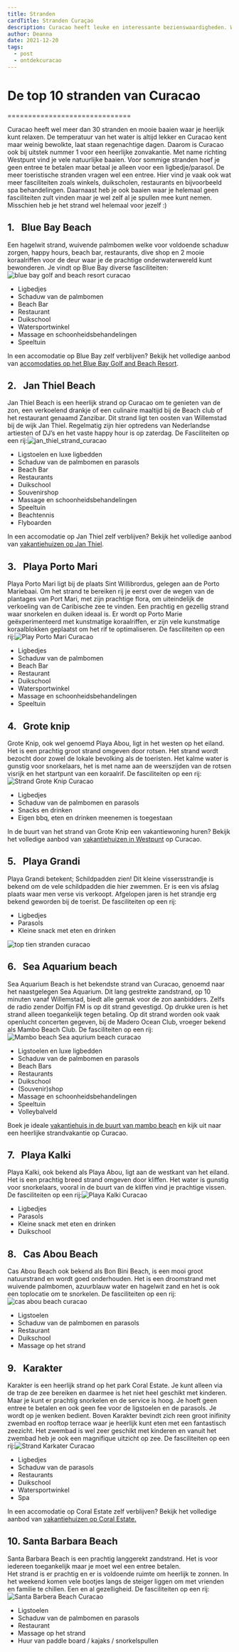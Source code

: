 ```yaml
---
title: Stranden
cardTitle: Stranden Curaçao
description: Curacao heeft leuke en interessante bezienswaardigheden. We hebben een top 10 voor jou geselecteerd van degenen die je zeker niet mag missen.
author: Deanna
date: 2021-12-20
tags:
  - post
  - ontdekcuracao
---
```

# De top 10 stranden van Curacao
==============================

Curacao heeft wel meer dan 30 stranden en mooie baaien waar je heerlijk kunt relaxen. De temperatuur van het water is altijd lekker en Curacao kent maar weinig bewolkte, laat staan regenachtige dagen. Daarom is Curacao ook bij uitstek nummer 1 voor een heerlijke zonvakantie. Met name richting Westpunt vind je vele natuurlijke baaien. Voor sommige stranden hoef je geen entree te betalen maar betaal je alleen voor een ligbedje/parasol. De meer toeristische stranden vragen wel een entree. Hier vind je vaak ook wat meer fasciliteiten zoals winkels, duikscholen, restaurants en bijvoorbeeld spa behandelingen. Daarnaast heb je ook baaien waar je helemaal geen fasciliteiten zult vinden maar je wel zelf al je spullen mee kunt nemen. Misschien heb je het strand wel helemaal voor jezelf :)

1.   Blue Bay Beach
-------------------

Een hagelwit strand, wuivende palmbomen welke voor voldoende schaduw zorgen, happy hours, beach bar, restaurants, dive shop en 2 mooie koraalriffen voor de deur waar je de prachtige onderwaterwereld kunt bewonderen. Je vindt op Blue Bay diverse fasciliteiten:![blue bay golf and beach resort curacao](https://cms.holidayrentalscuracao.nl/assets/uploads/2021/09/blue_bay_golf_and_beach_resort-300x300.jpg)

* Ligbedjes
* Schaduw van de palmbomen
* Beach Bar
* Restaurant
* Duikschool
* Watersportwinkel
* Massage en schoonheidsbehandelingen
* Speeltuin

In een accomodatie op Blue Bay zelf verblijven? Bekijk het volledige aanbod van [accomodaties op het Blue Bay Golf and Beach Resort](https://www.holidayrentalscuracao.nl/vakantiehuizen/blue-bay/ "accomodaties blue bay golf and beach resort").

2.   Jan Thiel Beach
--------------------

Jan Thiel Beach is een heerlijk strand op Curacao om te genieten van de zon, een verkoelend drankje of een culinaire maaltijd bij de Beach club of het restaurant genaamd Zanzibar. Dit strand ligt ten oosten van Willemstad bij de wijk Jan Thiel. Regelmatig zijn hier optredens van Nederlandse artiesten of DJ’s en het vaste happy hour is op zaterdag. De Fasciliteiten op een rij:![jan_thiel_strand_curacao](https://cms.holidayrentalscuracao.nl/assets/uploads/2021/09/jan_thiel_beach_zanzibar_happy_hour-300x300.jpg)

* Ligstoelen en luxe ligbedden
* Schaduw van de palmbomen en parasols
* Beach Bar
* Restaurants
* Duikschool
* Souvenirshop
* Massage en schoonheidsbehandelingen
* Speeltuin
* Beachtennis
* Flyboarden

In een accomodatie op Jan Thiel zelf verblijven? Bekijk het volledige aanbod van [vakantiehuizen op Jan Thiel](https://www.holidayrentalscuracao.nl/vakantiehuizen/jan-thiel/ "vakantiehuizen jan thiel").

3.   Playa Porto Mari
---------------------

Playa Porto Mari ligt bij de plaats Sint Willibrordus, gelegen aan de Porto Mariebaai. Om het strand te bereiken rij je eerst over de wegen van de plantages van Port Mari, met zijn prachtige flora, om uiteindelijk de verkoeling van de Caribische zee te vinden. Een prachtig en gezellig strand waar snorkelen en duiken ideaal is. Er wordt op Porto Marie geëxperimenteerd met kunstmatige koraalriffen, er zijn vele kunstmatige koraalblokken geplaatst om het rif te optimaliseren. De fasciliteiten op een rij:![Play Porto Mari Curacao](https://cms.holidayrentalscuracao.nl/assets/uploads/2021/09/Playa_Porto_Mari_zwijntjes_duiken_snorkelen-300x300.jpg)

* Ligbedjes
* Schaduw van de palmbomen
* Beach Bar
* Restaurant
* Duikschool
* Watersportwinkel
* Massage en schoonheidsbehandelingen
* Speeltuin

4\.   Grote knip
----------------

Grote Knip, ook wel genoemd Playa Abou, ligt in het westen op het eiland. Het is een prachtig groot strand omgeven door rotsen. Het strand wordt bezocht door zowel de lokale bevolking als de toeristen. Het kalme water is gunstig voor snorkelaars, het is met name aan de weerszijden van de rotsen visrijk en het startpunt van een koraalrif. De fasciliteiten op een rij:![Strand Grote Knip Curacao](https://cms.holidayrentalscuracao.nl/assets/uploads/2021/09/grote_knip_curacao_strand_westpunt-150x150.jpg)

* Ligbedjes
* Schaduw van de palmbomen en parasols
* Snacks en drinken
* Eigen bbq, eten en drinken meenemen is toegestaan

In de buurt van het strand van Grote Knip een vakantiewoning huren? Bekijk het volledige aanbod van [vakantiehuizen in Westpunt](https://www.holidayrentalscuracao.nl/vakantiehuizen/west/ "vakantiehuis westpunt curacao") op Curacao.

5.   Playa Grandi
-----------------

Playa Grandi betekent; Schildpadden zien! Dit kleine vissersstrandje is bekend om de vele schildpadden die hier zwemmen. Er is een vis afslag plaats waar men verse vis verkoopt. Afgelopen jaren is het strandje erg bekend geworden bij de toerist. De fasciliteiten op een rij:

* Ligbedjes
* Parasols
* Kleine snack met eten en drinken

![top tien stranden curacao](https://cms.holidayrentalscuracao.nl/assets/uploads/2021/08/ontdek-curacao_vakantie_curacao-1024x320.jpg)

6\.   Sea Aquarium beach
------------------------

Sea Aquarium Beach is het bekendste strand van Curacao, genoemd naar het naastgelegen Sea Aquarium. Dit lang gestrekte zandstrand, op 10 minuten vanaf Willemstad, biedt alle gemak voor de zon aanbidders. Zelfs de radio zender Dolfijn FM is op dit strand gevestigd. Op drukke uren is het strand alleen toegankelijk tegen betaling. Op dit strand worden ook vaak openlucht concerten gegeven, bij de Madero Ocean Club, vroeger bekend als Mambo Beach Club. De fasciliteiten op een rij:![Mambo beach Sea aqurium beach curacao](https://cms.holidayrentalscuracao.nl/assets/uploads/2021/09/Mambo-Beach-Curacao-2-300x300.jpg)

* Ligstoelen en luxe ligbedden
* Schaduw van de palmbomen en parasols
* Beach Bars
* Restaurants
* Duikschool
* (Souvenir)shop
* Massage en schoonheidsbehandelingen
* Speeltuin
* Volleybalveld

Boek je ideale [vakantiehuis in de buurt van mambo beach](https://www.holidayrentalscuracao.nl/vakantiehuizen/mambo-beach/ "vakantiehuis mambo beach") en kijk uit naar een heerlijke strandvakantie op Curacao.

7\.   Playa Kalki
-----------------

Playa Kalki, ook bekend als Playa Abou, ligt aan de westkant van het eiland. Het is een prachtig breed strand omgeven door kliffen. Het water is gunstig voor snorkelaars, vooral in de buurt van de kliffen vind je prachtige vissen. De fasciliteiten op een rij:![Playa Kalki Curacao](https://cms.holidayrentalscuracao.nl/assets/uploads/2021/09/playa-kalki-150x150.jpg)

* Ligbedjes
* Parasols
* Kleine snack met eten en drinken
* Duikschool

8.   Cas Abou Beach
-------------------

Cas Abou Beach ook bekend als Bon Bini Beach, is een mooi groot natuurstrand en wordt goed onderhouden. Het is een droomstrand met wuivende palmbomen, azuurblauw water en hagelwit zand en het is ook een toplocatie om te snorkelen. De fasciliteiten op een rij:![cas abou beach curacao](https://cms.holidayrentalscuracao.nl/assets/uploads/2021/09/cas_abou_bon_bini_beach-150x150.jpg)

* Ligstoelen
* Schaduw van de palmbomen en parasols
* Restaurant
* Duikschool
* Massage op het strand

9.   Karakter
-------------

Karakter is een heerlijk strand op het park Coral Estate. Je kunt alleen via de trap de zee bereiken en daarmee is het niet heel geschikt met kinderen. Maar je kunt er prachtig snorkelen en de service is hoog. Je hoeft geen entree te betalen en ook geen fee voor de ligstoelen en de parasols. Je wordt op je wenken bedient. Boven Karakter bevindt zich reen groot inifinity zwembad en rooftop terrace waar je heerlijk kunt eten met een fantastisch zeezicht. Het zwembad is wel zeer geschikt met kinderen en vanuit het zwembad heb je ook een magnifique uitzicht op zee. De fasciliteiten op een rij:![Strand Karkater Curacao](https://cms.holidayrentalscuracao.nl/assets/uploads/2021/09/Karakter_rooftop_coral_estate_strand_curacao-300x300.jpg)

* Ligbedjes
* Schaduw van de parasols
* Restaurants
* Duikschool
* Watersportwinkel
* Spa

In een accomodatie op Coral Estate zelf verblijven? Bekijk het volledige aanbod van [vakantiehuizen op Coral Estate.](https://www.holidayrentalscuracao.nl/vakantiehuizen/coral-estate/ "vakantiehuis curacao")

10\. Santa Barbara Beach
------------------------

Santa Barbara Beach is een prachtig langgerekt zandstrand. Het is voor iedereen toegankelijk maar je moet wel een entree betalen.  
Het strand is er prachtig en er is voldoende ruimte om heerlijk te zonnen. In het weekend komen vele bootjes langs de steiger liggen om met vrienden en familie te chillen. Een en al gezelligheid. De fasciliteiten op een rij:![Santa Barbera Beach Curacao](https://cms.holidayrentalscuracao.nl/assets/uploads/2021/09/santabarberabeach_strand_curacao-300x300.jpg)

* Ligstoelen
* Schaduw van de palmbomen en parasols
* Restaurant
* Massage op het strand
* Huur van paddle board / kajaks / snorkelspullen